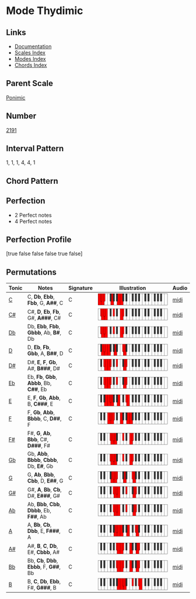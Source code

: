 # Mode Thydimic

## Links

- [Documentation](index.md)
- [Scales Index](Scales.md)
- [Modes Index](Modes.md)
- [Chords Index](Chords.md)

## Parent Scale

[Ponimic](ScalePonimic.md)

## Number

[2191](https://ianring.com/musictheory/scales/2191)

## Interval Pattern

1, 1, 1, 4, 4, 1

## Chord Pattern



## Perfection

- 2 Perfect notes
- 4 Perfect notes

## Perfection Profile

[true false false false true false]

## Permutations

| Tonic | Notes | Signature | Illustration | Audio |
|-------|-------|-----------|--------------|-------|
| [C](ModeCNaturalThydimic.md) | C, **Db**, **Ebb**, **Fbb**, G, **A##**, C | C | ![CNaturalThydimic](ModeCNaturalThydimic.png) | [midi](https://github.com/edipermadi/music/blob/main/docs/ModeCNaturalThydimic.mid?raw=true) |
| [C#](ModeCSharpThydimic.md) | C#, **D**, **Eb**, **Fb**, G#, **A###**, C# | C | ![CSharpThydimic](ModeCSharpThydimic.png) | [midi](https://github.com/edipermadi/music/blob/main/docs/ModeCSharpThydimic.mid?raw=true) |
| [Db](ModeDFlatThydimic.md) | Db, **Ebb**, **Fbb**, **Gbbb**, Ab, **B#**, Db | C | ![DFlatThydimic](ModeDFlatThydimic.png) | [midi](https://github.com/edipermadi/music/blob/main/docs/ModeDFlatThydimic.mid?raw=true) |
| [D](ModeDNaturalThydimic.md) | D, **Eb**, **Fb**, **Gbb**, A, **B##**, D | C | ![DNaturalThydimic](ModeDNaturalThydimic.png) | [midi](https://github.com/edipermadi/music/blob/main/docs/ModeDNaturalThydimic.mid?raw=true) |
| [D#](ModeDSharpThydimic.md) | D#, **E**, **F**, **Gb**, A#, **B###**, D# | C | ![DSharpThydimic](ModeDSharpThydimic.png) | [midi](https://github.com/edipermadi/music/blob/main/docs/ModeDSharpThydimic.mid?raw=true) |
| [Eb](ModeEFlatThydimic.md) | Eb, **Fb**, **Gbb**, **Abbb**, Bb, **C##**, Eb | C | ![EFlatThydimic](ModeEFlatThydimic.png) | [midi](https://github.com/edipermadi/music/blob/main/docs/ModeEFlatThydimic.mid?raw=true) |
| [E](ModeENaturalThydimic.md) | E, **F**, **Gb**, **Abb**, B, **C###**, E | C | ![ENaturalThydimic](ModeENaturalThydimic.png) | [midi](https://github.com/edipermadi/music/blob/main/docs/ModeENaturalThydimic.mid?raw=true) |
| [F](ModeFNaturalThydimic.md) | F, **Gb**, **Abb**, **Bbbb**, C, **D##**, F | C | ![FNaturalThydimic](ModeFNaturalThydimic.png) | [midi](https://github.com/edipermadi/music/blob/main/docs/ModeFNaturalThydimic.mid?raw=true) |
| [F#](ModeFSharpThydimic.md) | F#, **G**, **Ab**, **Bbb**, C#, **D###**, F# | C | ![FSharpThydimic](ModeFSharpThydimic.png) | [midi](https://github.com/edipermadi/music/blob/main/docs/ModeFSharpThydimic.mid?raw=true) |
| [Gb](ModeGFlatThydimic.md) | Gb, **Abb**, **Bbbb**, **Cbbb**, Db, **E#**, Gb | C | ![GFlatThydimic](ModeGFlatThydimic.png) | [midi](https://github.com/edipermadi/music/blob/main/docs/ModeGFlatThydimic.mid?raw=true) |
| [G](ModeGNaturalThydimic.md) | G, **Ab**, **Bbb**, **Cbb**, D, **E##**, G | C | ![GNaturalThydimic](ModeGNaturalThydimic.png) | [midi](https://github.com/edipermadi/music/blob/main/docs/ModeGNaturalThydimic.mid?raw=true) |
| [G#](ModeGSharpThydimic.md) | G#, **A**, **Bb**, **Cb**, D#, **E###**, G# | C | ![GSharpThydimic](ModeGSharpThydimic.png) | [midi](https://github.com/edipermadi/music/blob/main/docs/ModeGSharpThydimic.mid?raw=true) |
| [Ab](ModeAFlatThydimic.md) | Ab, **Bbb**, **Cbb**, **Dbbb**, Eb, **F##**, Ab | C | ![AFlatThydimic](ModeAFlatThydimic.png) | [midi](https://github.com/edipermadi/music/blob/main/docs/ModeAFlatThydimic.mid?raw=true) |
| [A](ModeANaturalThydimic.md) | A, **Bb**, **Cb**, **Dbb**, E, **F###**, A | C | ![ANaturalThydimic](ModeANaturalThydimic.png) | [midi](https://github.com/edipermadi/music/blob/main/docs/ModeANaturalThydimic.mid?raw=true) |
| [A#](ModeASharpThydimic.md) | A#, **B**, **C**, **Db**, E#, **Cbbb**, A# | C | ![ASharpThydimic](ModeASharpThydimic.png) | [midi](https://github.com/edipermadi/music/blob/main/docs/ModeASharpThydimic.mid?raw=true) |
| [Bb](ModeBFlatThydimic.md) | Bb, **Cb**, **Dbb**, **Ebbb**, F, **G##**, Bb | C | ![BFlatThydimic](ModeBFlatThydimic.png) | [midi](https://github.com/edipermadi/music/blob/main/docs/ModeBFlatThydimic.mid?raw=true) |
| [B](ModeBNaturalThydimic.md) | B, **C**, **Db**, **Ebb**, F#, **G###**, B | C | ![BNaturalThydimic](ModeBNaturalThydimic.png) | [midi](https://github.com/edipermadi/music/blob/main/docs/ModeBNaturalThydimic.mid?raw=true) |
